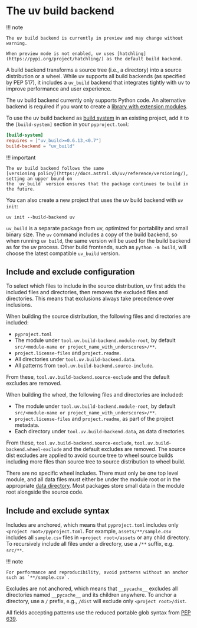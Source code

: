 # The uv build backend

!!! note

    The uv build backend is currently in preview and may change without warning.

    When preview mode is not enabled, uv uses [hatchling](https://pypi.org/project/hatchling/) as the default build backend.

A build backend transforms a source tree (i.e., a directory) into a source distribution or a wheel.
While uv supports all build backends (as specified by PEP 517), it includes a `uv_build` backend
that integrates tightly with uv to improve performance and user experience.

The uv build backend currently only supports Python code. An alternative backend is required if you
want to create a
[library with extension modules](../concepts/projects/init.md#projects-with-extension-modules).

To use the uv build backend as
[build system](https://docs.astral.sh/uv/concepts/projects/config/#build-systems) in an existing
project, add it to the `[build-system]` section in your `pyproject.toml`:

```toml
[build-system]
requires = ["uv_build>=0.6.13,<0.7"]
build-backend = "uv_build"
```

!!! important

    The uv build backend follows the same
    [versioning policy](https://docs.astral.sh/uv/reference/versioning/), setting an upper bound on
    the `uv_build` version ensures that the package continues to build in the future.

You can also create a new project that uses the uv build backend with `uv init`:

```shell
uv init --build-backend uv
```

`uv_build` is a separate package from uv, optimized for portability and small binary size. The `uv`
command includes a copy of the build backend, so when running `uv build`, the same version will be
used for the build backend as for the uv process. Other build frontends, such as `python -m build`,
will choose the latest compatible `uv_build` version.

## Include and exclude configuration

To select which files to include in the source distribution, uv first adds the included files and
directories, then removes the excluded files and directories. This means that exclusions always take
precedence over inclusions.

When building the source distribution, the following files and directories are included:

- `pyproject.toml`
- The module under `tool.uv.build-backend.module-root`, by default
  `src/<module-name or project_name_with_underscores>/**`.
- `project.license-files` and `project.readme`.
- All directories under `tool.uv.build-backend.data`.
- All patterns from `tool.uv.build-backend.source-include`.

From these, `tool.uv.build-backend.source-exclude` and the default excludes are removed.

When building the wheel, the following files and directories are included:

- The module under `tool.uv.build-backend.module-root`, by default
  `src/<module-name or project_name_with_underscores>/**`.
- `project.license-files` and `project.readme`, as part of the project metadata.
- Each directory under `tool.uv.build-backend.data`, as data directories.

From these, `tool.uv.build-backend.source-exclude`, `tool.uv.build-backend.wheel-exclude` and the
default excludes are removed. The source dist excludes are applied to avoid source tree to wheel
source builds including more files than source tree to source distribution to wheel build.

There are no specific wheel includes. There must only be one top level module, and all data files
must either be under the module root or in the appropriate
[data directory](../reference/settings.md#build-backend_data). Most packages store small data in the
module root alongside the source code.

## Include and exclude syntax

Includes are anchored, which means that `pyproject.toml` includes only
`<project root>/pyproject.toml`. For example, `assets/**/sample.csv` includes all `sample.csv` files
in `<project root>/assets` or any child directory. To recursively include all files under a
directory, use a `/**` suffix, e.g. `src/**`.

!!! note

    For performance and reproducibility, avoid patterns without an anchor such as `**/sample.csv`.

Excludes are not anchored, which means that `__pycache__` excludes all directories named
`__pycache__` and its children anywhere. To anchor a directory, use a `/` prefix, e.g., `/dist` will
exclude only `<project root>/dist`.

All fields accepting patterns use the reduced portable glob syntax from
[PEP 639](https://peps.python.org/pep-0639/#add-license-FILES-key).

